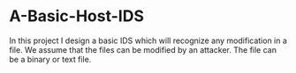 # A-Basic-Host-IDS
In this project I design a basic IDS which will recognize any modification in a file. We
assume that the files can be modified by an attacker. The file can be a binary or text file. 
